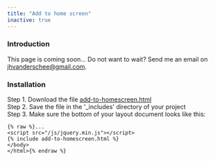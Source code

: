 ```yaml
---
title: "Add to home screen"
inactive: true
---
```


### Introduction

This page is coming soon... Do not want to wait? Send me an email on <a href="mailto:jhvanderschee@gmail.com" style="color: #777777;">jhvanderschee@gmail.com</a>.

### Installation

Step 1. Download the file [add-to-homescreen.html](https://raw.githubusercontent.com/jhvanderschee/jekyllcodex/gh-pages/_includes/add-to-homescreen.html)
<br />Step 2. Save the file in the '_includes' directory of your project
<br />Step 3. Make sure the bottom of your layout document looks like this:

```
{% raw %}...
<script src="/js/jquery.min.js"></script>
{% include add-to-homescreen.html %}
</body>
</html>{% endraw %}
```
